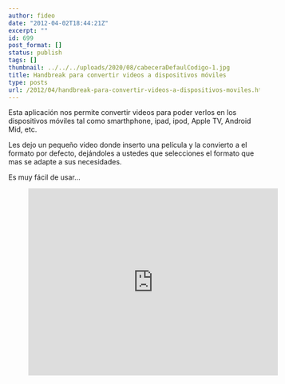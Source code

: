```yaml
---
author: fideo
date: "2012-04-02T18:44:21Z"
excerpt: ""
id: 699
post_format: []
status: publish
tags: []
thumbnail: ../../../uploads/2020/08/cabeceraDefaulCodigo-1.jpg
title: Handbreak para convertir videos a dispositivos móviles
type: posts
url: /2012/04/handbreak-para-convertir-videos-a-dispositivos-moviles.html
---
```

Esta aplicación nos permite convertir videos para poder verlos en los dispositivos móviles tal como smarthphone, ipad, ipod, Apple TV, Android Mid, etc.

Les dejo un pequeño video donde inserto una película y la convierto a el formato por defecto, dejándoles a ustedes que selecciones el formato que mas se adapte a sus necesidades.

Es muy fácil de usar…

<figure class="wp-block-embed is-type-rich is-provider-gestor-del-servicio wp-block-embed-gestor-del-servicio wp-embed-aspect-4-3 wp-has-aspect-ratio"><div class="wp-block-embed__wrapper"><iframe allow="accelerometer; autoplay; clipboard-write; encrypted-media; gyroscope; picture-in-picture; web-share" allowfullscreen="" frameborder="0" height="375" loading="lazy" referrerpolicy="strict-origin-when-cross-origin" src="https://www.youtube.com/embed/o8lcyTEaUjI?feature=oembed" title="HandBreak para convertir videos" width="500"></iframe></div></figure>
